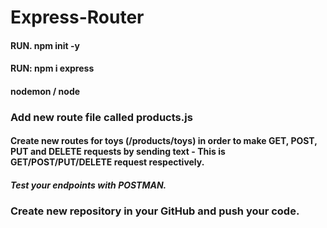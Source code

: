 # Express-Router
#### RUN. npm init -y
#### RUN: npm i express
#### nodemon / node 

### Add new route file called products.js
#### Create new routes for toys (/products/toys) in order to make GET, POST, PUT and DELETE requests by sending text - This is GET/POST/PUT/DELETE request respectively.
##### Test your endpoints with POSTMAN.
### Create new repository in your GitHub and push your code.
